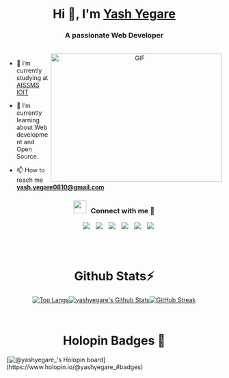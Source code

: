 <h1 align="center">Hi 👋, I'm <a href="https://www.linkedin.com/in/yashyegare/" target="blank">
Yash Yegare</a></h1>
<h3 align="center">A passionate Web Developer</h3>

<br />

<a target="_blank" align="center">
  <img align="right" top="500" height="300" width="400" alt="GIF" src="https://images.squarespace-cdn.com/content/v1/5769fc401b631bab1addb2ab/1541580611624-TE64QGKRJG8SWAIUS7NS/ke17ZwdGBToddI8pDm48kPoswlzjSVMM-SxOp7CV59BZw-zPPgdn4jUwVcJE1ZvWQUxwkmyExglNqGp0IvTJZamWLI2zvYWH8K3-s_4yszcp2ryTI0HqTOaaUohrI8PI6FXy8c9PWtBlqAVlUS5izpdcIXDZqDYvprRqZ29Pw0o/coding-freak.gif">
  
</a>

- 🔭 I’m currently studying at <a href="https://aissmsioit.org/" target="blank">AISSMS IOIT</a>

- 🌱 I’m currently learning about Web development and Open Source.

- 📫 How to reach me **yash.yegare0810@gmail.com**

<h3 align="center" > <img src="https://media.giphy.com/media/iY8CRBdQXODJSCERIr/giphy.gif" width="30" height="30" style="margin-right: 10px;">Connect with me 🤝 </h3>
<p align="center">
 <div align="center"  class="icons-social" style="margin-left: 10px;">
        <a style="margin-left: 10px;"  target="_blank" href="https://www.linkedin.com/in/yashyegare/">
   <img src="https://img.icons8.com/doodle/40/000000/linkedin--v2.png"></a>
        <a style="margin-left: 10px;" target="_blank" href="https://github.com/yashyegare">
  <img src="https://img.icons8.com/doodle/40/000000/github--v1.png"></a>
  <a style="margin-left: 10px;" target="_blank" href="">
    <img src="https://img.icons8.com/external-tal-revivo-color-tal-revivo/40/000000/external-stack-overflow-is-a-question-and-answer-site-for-professional-logo-color-tal-revivo.png"></a>
        <a style="margin-left: 10px;" target="_blank" href="">
   <img src="https://img.icons8.com/doodle/40/000000/instagram-new--v2.png"></a>
  <a style="margin-left: 10px;" target="_blank" href="https://twitter.com/WhysooYash">
   <img src="https://img.icons8.com/doodle/1x/twitter-squared--v2.png" ></a>
  <a style="margin-left: 10px;" target="_blank" href="">
    <img src="https://img.icons8.com/doodle/1x/youtube--v2.png" ></a>
      </div>
</p>
<br />
<br />
                                                               
<div align="center">
<h1 align="center">Github Stats⚡️</h1>

[![Top Langs](https://github-readme-stats-git-masterrstaa-rickstaa.vercel.app/api/top-langs/?username=yashyegare&theme=tokyonight&layout=compact)](https://github.com/anuraghazra/github-readme-stats)[![yashyegare's Github Stats](https://github-readme-stats-git-masterrstaa-rickstaa.vercel.app/api?username=yashyegare&show_icons=true&theme=tokyonight&rank_icon=github)](https://github.com/anuraghazra/github-readme-stats)[![GitHub Streak](https://streak-stats.demolab.com?user=yashyegare&theme=tokyonight)](https://git.io/streak-stats)

</div>
<br />
                  
<h1 align="center">Holopin Badges 🦖</h1>

[![@yashyegare_'s Holopin board](https://holopin.me/@yashyegare_)](https://www.holopin.io/@yashyegare_#badges)
